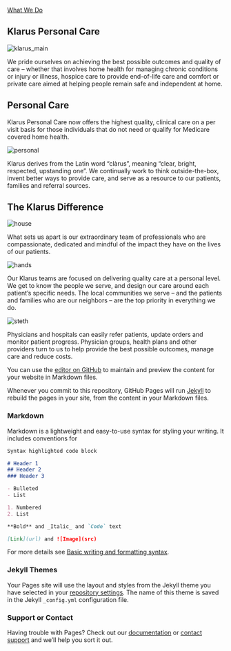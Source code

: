 [What We Do](https://klaruspersonalcare.com/personal-care/)
## Klarus Personal Care
![klarus_main](https://user-images.githubusercontent.com/77752302/147010289-8d9537cb-0c15-4ddf-aa6e-c84f660e1dbe.png)

We pride ourselves on achieving the best possible outcomes and quality of care – whether that involves home health for managing chronic conditions or injury or illness, hospice care to provide end-of-life care and comfort or private care aimed at helping people remain safe and independent at home.

## Personal Care

Klarus Personal Care now offers the highest quality, clinical care on a per visit basis for those individuals that do not need or qualify for Medicare covered home health.

![personal](https://user-images.githubusercontent.com/77752302/147010724-965b5b86-8c0c-4f84-8996-051137be4a45.jpg)

Klarus derives from the Latin word “clàrus”, meaning “clear, bright, respected, upstanding one”. We continually work to think outside-the-box, invent better ways to provide care, and serve as a resource to our patients, families and referral sources.

## The Klarus Difference

![house](https://user-images.githubusercontent.com/77752302/147011052-84bf7cb0-3341-4f91-a2b2-cb97d777897c.png)

What sets us apart is our extraordinary team of professionals who are compassionate, dedicated and mindful of the impact they have on the lives of our patients.

![hands](https://user-images.githubusercontent.com/77752302/147011075-dfca1cc4-b6e4-4d36-8e73-27c3d083eeaf.png)

Our Klarus teams are focused on delivering quality care at a personal level. We get to know the people we serve, and design our care around each patient’s specific needs. The local communities we serve – and the patients and families who are our neighbors – are the top priority in everything we do.

![steth](https://user-images.githubusercontent.com/77752302/147011096-07fbd6e2-7e7a-4178-ae4f-3e9e0596a668.png)

Physicians and hospitals can easily refer patients, update orders and monitor patient progress. Physician groups, health plans and other providers turn to us to help provide the best possible outcomes, manage care and reduce costs.



You can use the [editor on GitHub](https://github.com/KlarusPersonalCare/klaruspersonalcare.github.io/edit/main/README.md) to maintain and preview the content for your website in Markdown files.

Whenever you commit to this repository, GitHub Pages will run [Jekyll](https://jekyllrb.com/) to rebuild the pages in your site, from the content in your Markdown files.

### Markdown

Markdown is a lightweight and easy-to-use syntax for styling your writing. It includes conventions for

```markdown
Syntax highlighted code block

# Header 1
## Header 2
### Header 3

- Bulleted
- List

1. Numbered
2. List

**Bold** and _Italic_ and `Code` text

[Link](url) and ![Image](src)
```

For more details see [Basic writing and formatting syntax](https://docs.github.com/en/github/writing-on-github/getting-started-with-writing-and-formatting-on-github/basic-writing-and-formatting-syntax).

### Jekyll Themes

Your Pages site will use the layout and styles from the Jekyll theme you have selected in your [repository settings](https://github.com/KlarusPersonalCare/klaruspersonalcare.github.io/settings/pages). The name of this theme is saved in the Jekyll `_config.yml` configuration file.

### Support or Contact

Having trouble with Pages? Check out our [documentation](https://docs.github.com/categories/github-pages-basics/) or [contact support](https://support.github.com/contact) and we’ll help you sort it out.


